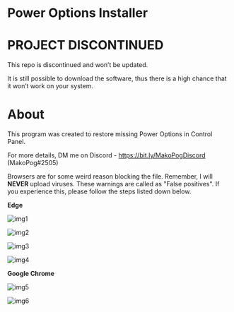 # Power Options Installer

# PROJECT DISCONTINUED

This repo is discontinued and won’t be updated.

It is still possible to download the software, thus there is a high chance that it won’t work on your system.

# About

This program was created to restore missing Power Options in Control Panel.

For more details, DM me on Discord - https://bit.ly/MakoPogDiscord (MakoPog#2505)

Browsers are for some weird reason blocking the file. Remember, I will __NEVER__ upload viruses. These warnings are called as "False positives". If you experience this, please follow the steps listed down below.

__Edge__

![img1](https://i.imgur.com/gehOz0b.png)

![img2](https://i.imgur.com/l8zYn1j.png)

![img3](https://i.imgur.com/3AW4uqP.png)

![img4](https://i.imgur.com/8guOoWa.png)


__Google Chrome__

![img5](https://i.imgur.com/30npsEJ.png)

![img6](https://i.imgur.com/BbuEnIm.png)

